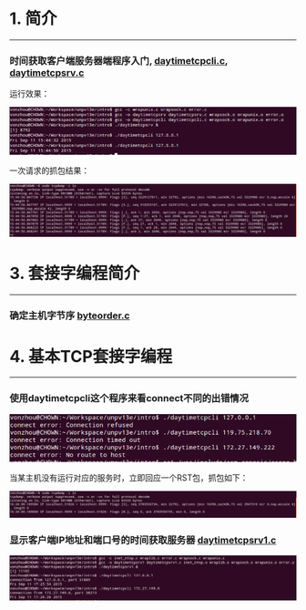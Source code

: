 # 1. 简介
---

### 时间获取客户端服务器端程序入门, [daytimetcpcli.c](daytimetcpcli.c), [daytimetcpsrv.c](daytimetcpsrv.c)


运行效果：

![](daytimetcp-intro.png)

一次请求的抓包结果：

![](daytimetcp-intro-tcpdump.png)


# 3. 套接字编程简介
---

### 确定主机字节序 [byteorder.c](byteorder.c)


# 4. 基本TCP套接字编程
---

### 使用daytimetcpcli这个程序来看connect不同的出错情况

![](connect-error.png)

当某主机没有运行对应的服务时，立即回应一个RST包，抓包如下：

![](connect-RST.png)

### 显示客户端IP地址和端口号的时间获取服务器 [daytimetcpsrv1.c](daytimetcpsrv1.c)

![](daytimetcpsrv1.png)

















